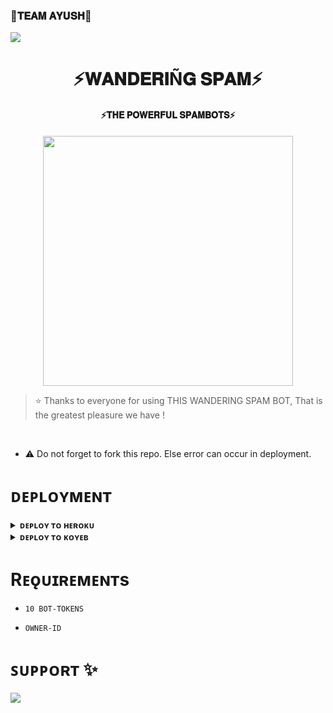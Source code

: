 ### 🌷𝐓𝐄𝐀𝐌 𝐀𝐘𝐔𝐒𝐇🌷

<!--
**itzshukla/itzshukla** is a ✨ _special_ ✨ repository because its `README.md` (this file) appears on your GitHub profile.


<p align="center">
    <b>ᴠɪsɪᴛᴏʀs</b><br>
 -->    <img align="middle" src="https://profile-counter.glitch.me/itszshivam/count.svg" />
</p>

<h1 align="center"><b>⚡️𝐖𝐀𝐍𝐃𝐄𝐑𝐈Ñ𝐆 𝐒𝐏𝐀𝐌⚡️</b></h1>

<h4 align="center">⚡️𝐓𝐇𝐄 𝐏𝐎𝐖𝐄𝐑𝐅𝐔𝐋 𝐒𝐏𝐀𝐌𝐁𝐎𝐓𝐒⚡️</h4>

<p align="center"><a href="https://t.me/shiva_ansh_op"><img src="https://telegra.ph/file/601164c098052ed0169bf.jpg" width="400"></a></p>


> ⭐️ Thanks to everyone for using THIS WANDERING SPAM BOT, That is the greatest pleasure we have !

<br>

- ⚠️ Do not forget to fork this repo. Else error can occur in deployment.

# ᴅᴇᴘʟᴏʏᴍᴇɴᴛ


<details>
<summary><b>ᴅᴇᴘʟᴏʏ ᴛᴏ ʜᴇʀᴏᴋᴜ</b></summary>
<br>

[![Deploy](https://www.herokucdn.com/deploy/button.svg)](https://dashboard.heroku.com/new?template=https://github.com/Ayushjha9988/STRANGER-SPAM-X)
  
</details>


<details>
<summary><b>ᴅᴇᴘʟᴏʏ ᴛᴏ ᴋᴏʏᴇʙ</b></summary>
<br>

[![Deploy to Koyeb](https://www.koyeb.com/static/images/deploy/button.svg)](https://app.koyeb.com/deploy?type=git&repository=&branch=name&name=thealtron)
  
</details>


# Rᴇǫᴜɪʀᴇᴍᴇɴᴛs

- `10 BOT-TOKENS`

- `OWNER-ID`


# ꜱᴜᴘᴘᴏʀᴛ ✨
<a href="https://t.me/aushworld"><img src="https://img.shields.io/badge/Join-Telegram%20Channel-red.svg?logo=Telegram"></a>
